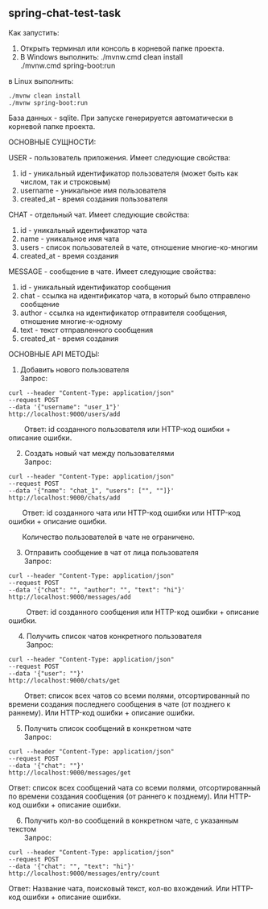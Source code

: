 ## spring-chat-test-task

Как запустить:

1.  Открыть терминал или консоль в корневой папке проекта.
2.  В Windows выполнить: ./mvnw.cmd clean install  
    ./mvnw.cmd spring-boot:run

в Linux выполнить:

```plaintext
./mvnw clean install
./mvnw spring-boot:run
```

База данных - sqlite. При запуске генерируется автоматически в корневой папке проекта.

ОСНОВНЫЕ СУЩНОСТИ:

USER - пользователь приложения. Имеет следующие свойства:

1.  id - уникальный идентификатор пользователя (может быть как числом, так и строковым)
2.  username - уникальное имя пользователя
3.  created\_at - время создания пользователя

CHAT - отдельный чат. Имеет следующие свойства:

1.  id - уникальный идентификатор чата
2.  name - уникальное имя чата
3.  users - список пользователей в чате, отношение многие-ко-многим
4.  created\_at - время создания

MESSAGE - сообщение в чате. Имеет следующие свойства:

1.  id - уникальный идентификатор сообщения
2.  chat - ссылка на идентификатор чата, в который было отправлено сообщение
3.  author - ссылка на идентификатор отправителя сообщения, отношение многие-к-одному
4.  text - текст отправленного сообщения
5.  created\_at - время создания

ОСНОВНЫЕ API МЕТОДЫ:

1.  Добавить нового пользователя  
    Запрос:

```plaintext
curl --header "Content-Type: application/json" 
--request POST 
--data '{"username": "user_1"}' 
http://localhost:9000/users/add
```

  
        Ответ: id созданного пользователя или HTTP-код ошибки + описание ошибки.

    2. Создать новый чат между пользователями  
        Запрос:

```plaintext
curl --header "Content-Type: application/json" 
--request POST 
--data '{"name": "chat_1", "users": ["", ""]}' 
http://localhost:9000/chats/add
```

  
       Ответ: id созданного чата или HTTP-код ошибки или HTTP-код ошибки + описание ошибки.

       Количество пользователей в чате не ограничено.

    3. Отправить сообщение в чат от лица пользователя  
        Запрос:

```plaintext
curl --header "Content-Type: application/json" 
--request POST 
--data '{"chat": "", "author": "", "text": "hi"}' 
http://localhost:9000/messages/add
```

  
         Ответ: id созданного сообщения или HTTP-код ошибки + описание ошибки.

     4. Получить список чатов конкретного пользователя  
         Запрос:

```plaintext
curl --header "Content-Type: application/json" 
--request POST 
--data '{"user": ""}' 
http://localhost:9000/chats/get
```

  
        Ответ: cписок всех чатов со всеми полями, отсортированный по времени создания последнего сообщения в чате (от позднего к раннему). Или HTTP-код ошибки + описание ошибки.

    5. Получить список сообщений в конкретном чате  
        Запрос:

```plaintext
curl --header "Content-Type: application/json" 
--request POST 
--data '{"chat": ""}' 
http://localhost:9000/messages/get
```

  
Ответ: список всех сообщений чата со всеми полями, отсортированный по времени создания сообщения (от раннего к позднему). Или HTTP-код ошибки + описание ошибки.

    6. Получить кол-во сообщений в конкретном чате, с указанным текстом  
        Запрос:

```plaintext
curl --header "Content-Type: application/json" 
--request POST 
--data '{"chat": "", "text": "hi"}' 
http://localhost:9000/messages/entry/count
```

  
Ответ: Название чата, поисковый текст, кол-во вхождений. Или HTTP-код ошибки + описание ошибки.
